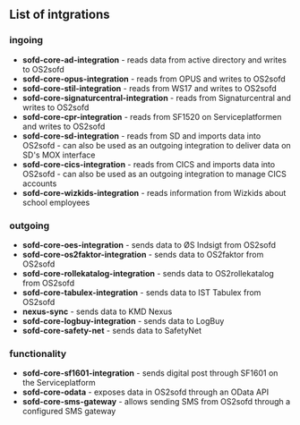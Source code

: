 ## List of intgrations

### ingoing
- **sofd-core-ad-integration** - reads data from active directory and writes to OS2sofd
- **sofd-core-opus-integration** - reads from OPUS and writes to OS2sofd
- **sofd-core-stil-integration** - reads from WS17 and writes to OS2sofd
- **sofd-core-signaturcentral-integration** - reads from Signaturcentral and writes to OS2sofd
- **sofd-core-cpr-integration** - reads from SF1520 on Serviceplatformen and writes to OS2sofd
- **sofd-core-sd-integration** - reads from SD and imports data into OS2sofd - can also be used as an outgoing integration to deliver data on SD's MOX interface
- **sofd-core-cics-integration** - reads from CICS and imports data into OS2sofd - can also be used as an outgoing integration to manage CICS accounts
- **sofd-core-wizkids-integration** - reads information from Wizkids about school employees

### outgoing
- **sofd-core-oes-integration** - sends data to ØS Indsigt from OS2sofd
- **sofd-core-os2faktor-integration** - sends data to OS2faktor from OS2sofd
- **sofd-core-rollekatalog-integration** - sends data to OS2rollekatalog from OS2sofd
- **sofd-core-tabulex-integration** - sends data to IST Tabulex from OS2sofd
- **nexus-sync** - sends data to KMD Nexus
- **sofd-core-logbuy-integration** - sends data to LogBuy
- **sofd-core-safety-net** - sends data to SafetyNet

### functionality
- **sofd-core-sf1601-integration** - sends digital post through SF1601 on the Serviceplatform
- **sofd-core-odata** - exposes data in OS2sofd through an OData API
- **sofd-core-sms-gateway** - allows sending SMS from OS2sofd through a configured SMS gateway

